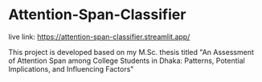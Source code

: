 # Attention-Span-Classifier
live link: https://attention-span-classifier.streamlit.app/

This project is developed based on my M.Sc. thesis titled  "An Assessment of Attention Span among College Students in Dhaka: Patterns, Potential Implications, and Influencing Factors"
